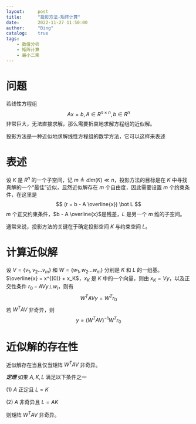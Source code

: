```yaml
---
layout:     post
title:      "投影方法-矩阵计算"
date:       2022-11-27 11:50:00
author:     "Bing"
catalog:    true
tags:
    - 数值分析
    - 矩阵计算
    - 最小二乘
---
```


# 问题
若线性方程组
$$
    Ax = b, A \in R^{n \times n}, b \in R^n
$$
非常巨大，无法直接求解，那么需要折衷地求解方程组的近似解。

投影方法是一种近似地求解线性方程组的数学方法，它可以这样来表述
# 表述
设 $K$ 是 $R^n$ 的一个子空间，记 $m \triangleq dim(K) \ll n$，投影方法的目标是在 $K$ 中寻找真解的一个“最佳”近似，显然近似解存在 $m$ 个自由度，因此需要设置 $m$ 个约束条件，在这里是
$$
    (r = b - A \overline{x}) \bot L
$$
$m$ 个正交约束条件，$b - A \overline{x}$是残差，$L$ 是另一个 $m$ 维的子空间。

通常来说，投影方法的关键在于确定投影空间 $K$ 与约束空间 $L$。

# 计算近似解
设 $V = \{v_1, v_2...v_m\}$ 和 $W = \{w_1, w_2...w_m\}$ 分别是 $K$ 和 $L$ 的一组基。
$\overline{x} = x^{(0)} + x_K$，$x_K$ 是 $K$ 中的一个向量，则由 $x_K = Vy$，以及正交性条件 $r_0 - AVy \bot w_i$，则有
$$
    W^TAVy = W^Tr_0
$$
若 $W^TAV$ 非奇异，则
$$
    y = (W^TAV)^{-1}W^Tr_0
$$


# 近似解的存在性
近似解存在当且仅当矩阵 $W^TAV$ 非奇异。

***定理***
如果 $A, K, L$ 满足以下条件之一

(1) $A$ 正定且 $L = K$

(2) $A$ 非奇异且 $L = AK$

则矩阵 $W^TAV$ 非奇异。